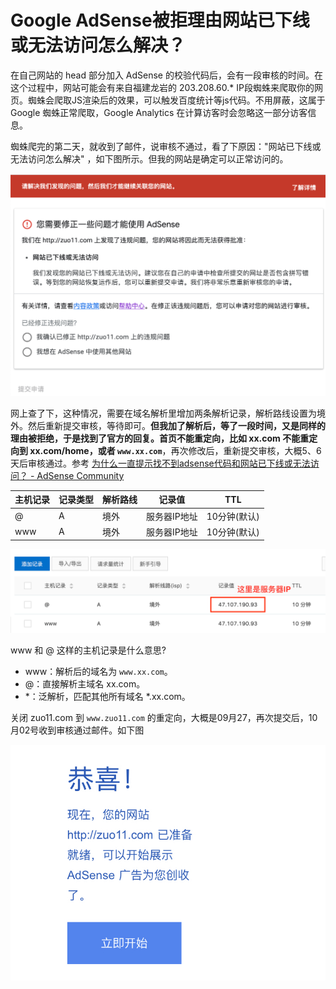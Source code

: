 # Google AdSense被拒理由网站已下线或无法访问怎么解决？
在自己网站的 head 部分加入 AdSense 的校验代码后，会有一段审核的时间。在这个过程中，网站可能会有来自福建龙岩的 203.208.60.* IP段蜘蛛来爬取你的网页。蜘蛛会爬取JS渲染后的效果，可以触发百度统计等js代码。不用屏蔽，这属于 Google 蜘蛛正常爬取，Google Analytics 在计算访客时会忽略这一部分访客信息。

蜘蛛爬完的第二天，就收到了邮件，说审核不通过，看了下原因："网站已下线或无法访问怎么解决" ，如下图所示。但我的网站是确定可以正常访问的。

![网站已下线或无法访问怎么解决](../../../images/blog/seo/google_ad_1.png)

网上查了下，这种情况，需要在域名解析里增加两条解析记录，解析路线设置为境外。然后重新提交审核，等待即可。**但我加了解析后，等了一段时间，又是同样的理由被拒绝，于是找到了官方的回复。首页不能重定向，比如 xx.com 不能重定向到 xx.com/home，或者 `www.xx.com`**，再次修改后，重新提交审核，大概5、6天后审核通过。参考 [为什么一直提示找不到adsense代码和网站已下线或无法访问？ - AdSense Community](https://support.google.com/adsense/thread/43647550?hl=zh-Hans)


主机记录 | 记录类型 | 解析路线 | 记录值 | TTL
--- | --- | --- | --- | --- 
@ | A | 境外 | 服务器IP地址 | 10分钟(默认) 
www | A | 境外 | 服务器IP地址 | 10分钟(默认) 


![域名解析.png](../../../images/blog/seo/google_ad_2.png)

www 和 @ 这样的主机记录是什么意思?
- www：解析后的域名为 `www.xx.com`。
- @：直接解析主域名 xx.com。
- *：泛解析，匹配其他所有域名 *.xx.com。

关闭 zuo11.com 到 `www.zuo11.com` 的重定向，大概是09月27，再次提交后，10月02号收到审核通过邮件。如下图

![google_ad.jpg](../../../images/blog/seo/google_ad.jpg)